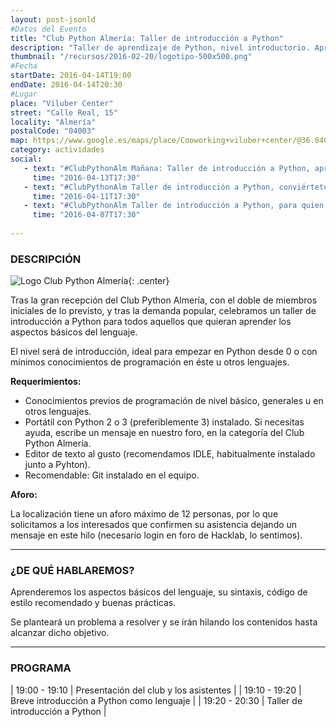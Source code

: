```yaml
---
layout: post-jsonld
#Datos del Evento
title: "Club Python Almería: Taller de introducción a Python"
description: "Taller de aprendizaje de Python, nivel introductorio. Aprende a programar con Python, sintaxis y elementos fundamentales del lenguaje."
thumbnail: "/recursos/2016-02-20/logotipo-500x500.png"
#Fecha
startDate: 2016-04-14T19:00
endDate: 2016-04-14T20:30
#Lugar
place: "Viluber Center"
street: "Calle Real, 15"
locality: "Almería"
postalCode: "04003"
map: https://www.google.es/maps/place/Cooworking+viluber+center/@36.8400622,-2.4680249,17z/data=!3m1!4b1!4m2!3m1!1s0xd70760728538ed5:0x5d8685d3ea58c332
category: actividades
social:
   - text: "#ClubPythonAlm Mañana: Taller de introducción a Python, aprende un nuevo lenguaje #sharethepylove"
     time: "2016-04-13T17:30"
   - text: "#ClubPythonAlm Taller de introducción a Python, conviértete en un pythonista o pythoner!"
     time: "2016-04-11T17:30"
   - text: "#ClubPythonAlm Taller de introducción a Python, para quien quiera aprender un lenguaje hipster"
     time: "2016-04-07T17:30"	 
 
---
```


### DESCRIPCIÓN

![Logo Club Python Almería]({{site.url}}/recursos/2016-02-20/logotipo-500x500.png "Logo Club Python Almería"){: .center}

Tras la gran recepción del Club Python Almería, con el doble de miembros iniciales de lo previsto, y tras la demanda popular, celebramos un taller de introducción a Python para todos aquellos que quieran aprender los aspectos básicos del lenguaje.

El nivel será de introducción, ideal para empezar en Python desde 0 o con mínimos conocimientos de programación en éste u otros lenguajes.

**Requerimientos:**

- Conocimientos previos de programación de nivel básico, generales u en otros lenguajes.
- Portátil con Python 2 o 3 (preferiblemente 3) instalado. Si necesitas ayuda, escribe un mensaje en nuestro foro, en la categoría del Club Python Almería.
- Editor de texto al gusto (recomendamos IDLE, habitualmente instalado junto a Pyhton).
- Recomendable: Git instalado en el equipo.

**Aforo:**

La localización tiene un aforo máximo de 12 personas, por lo que solicitamos a los interesados que confirmen su asistencia dejando un mensaje en este hilo (necesario login en foro de Hacklab, lo sentimos).

---

### ¿DE QUÉ HABLAREMOS?

Aprenderemos los aspectos básicos del lenguaje, su sintaxis, código de estilo recomendado y buenas prácticas.

Se planteará un problema a resolver y se irán hilando los contenidos hasta alcanzar dicho objetivo.

---

### PROGRAMA

| 19:00 - 19:10 | Presentación del club y los asistentes |
| 19:10 - 19:20 | Breve introducción a Python como lenguaje |
| 19:20 - 20:30 | Taller de introducción a Python |
